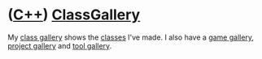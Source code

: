 # ([C++](Cpp.md)) [ClassGallery](CppClassGallery.md)

My [class gallery](CppClassGallery.md) shows the
[classes](CppClass.md) I've made. I also have a [game
gallery](GameGallery.md), [project gallery](ProjectGallery.md) and
[tool gallery](ToolGallery.md).